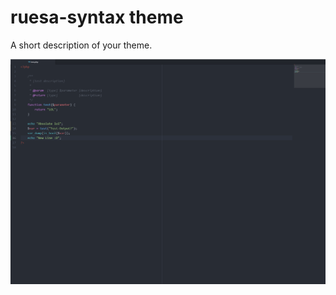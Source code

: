 # ruesa-syntax theme

A short description of your theme.

![A screenshot of your theme](img/screenshot.PNG)
